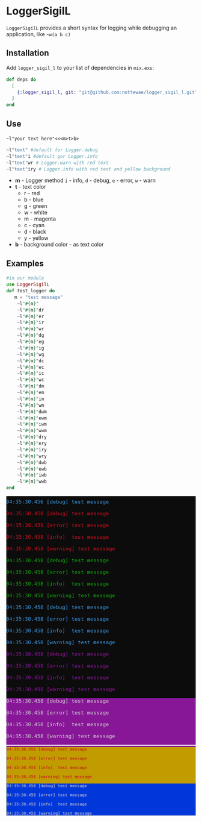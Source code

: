 # LoggerSigilL

```LoggerSigilL``` provides a short syntax for logging while debugging an application, like ```~w(a b c)```

## Installation

Add `logger_sigil_l` to your list of dependencies in `mix.exs`:

```elixir
def deps do
  [
    {:logger_sigil_l, git: "git@github.com:nottewae/logger_sigil_l.git"}
  ]
end
```
## Use 
```~l"your text here"<<<m>t>b>``` 
```elixir
~l"text" #default for Logger.debug
~l"text"i #default gor Logger.info
~l"text"wr # Logger.warn with red text
~l"text"iry # Logger.info with red text and yellow background
```
- **m** - Logger method ```i``` - info, ```d``` - debug, ```e``` - error, ```w``` - warn
- **t** - text color 
  - r - red
  - b - blue
  - g - green 
  - w - white
  - m - magenta
  - c - cyan
  - d - black 
  - y - yellow
- **b** - background color - as text color
## Examples
```elixir
#in our module
use LoggerSigilL
def test_logger do 
   m = "test message"
    ~l"#{m}"
    ~l"#{m}"dr
    ~l"#{m}"er
    ~l"#{m}"ir
    ~l"#{m}"wr
    ~l"#{m}"dg
    ~l"#{m}"eg
    ~l"#{m}"ig
    ~l"#{m}"wg
    ~l"#{m}"dc
    ~l"#{m}"ec
    ~l"#{m}"ic
    ~l"#{m}"wc
    ~l"#{m}"dm
    ~l"#{m}"em
    ~l"#{m}"im
    ~l"#{m}"wm
    ~l"#{m}"dwm
    ~l"#{m}"ewm
    ~l"#{m}"iwm
    ~l"#{m}"wwm
    ~l"#{m}"dry
    ~l"#{m}"ery
    ~l"#{m}"iry
    ~l"#{m}"wry
    ~l"#{m}"dwb
    ~l"#{m}"ewb
    ~l"#{m}"iwb
    ~l"#{m}"wwb
end
```

![out1](priv/runs/imgs/screen1.png?raw=true)
![out2](priv/runs/imgs/screen2.png?raw=true)

